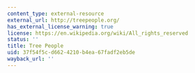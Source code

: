 ```yaml
---
content_type: external-resource
external_url: http://treepeople.org/
has_external_license_warning: true
license: https://en.wikipedia.org/wiki/All_rights_reserved
status: ''
title: Tree People
uid: 37f54f5c-d662-4210-b4ea-67fadf2eb5de
wayback_url: ''
---
```

